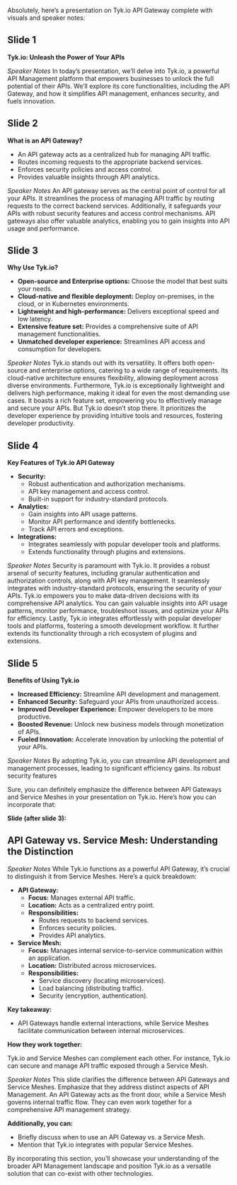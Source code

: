 
Absolutely, here’s a presentation on Tyk.io API Gateway  complete with visuals and speaker notes:

## Slide 1

**Tyk.io: Unleash the Power of Your APIs**



*Speaker Notes*
In today’s presentation, we’ll delve into Tyk.io, a powerful API Management platform that empowers businesses to unlock the full potential of their APIs.  We’ll explore its core functionalities, including the API Gateway, and how it simplifies API management, enhances security, and fuels innovation. 

## Slide 2

**What is an API Gateway?**



* An API gateway acts as a centralized hub for managing API traffic.
* Routes incoming requests to the appropriate backend services.
* Enforces security policies and access control.
* Provides valuable insights through API analytics.

*Speaker Notes*
An API gateway serves as the central point of control for all your APIs. It streamlines the process of managing API traffic by routing requests to the correct backend services. Additionally, it safeguards your APIs with robust security features and access control mechanisms.  API gateways also offer valuable analytics, enabling you to gain insights into API usage and performance.

## Slide 3

**Why Use Tyk.io?**



* **Open-source and Enterprise options:** Choose the model that best suits your needs.
* **Cloud-native and flexible deployment:** Deploy on-premises, in the cloud, or in Kubernetes environments. 
* **Lightweight and high-performance:**  Delivers exceptional speed and low latency.
* **Extensive feature set:**  Provides a comprehensive suite of API management functionalities.
* **Unmatched developer experience:** Streamlines API access and consumption for developers.

*Speaker Notes*
Tyk.io stands out with its versatility. It offers both open-source and enterprise options, catering to a wide range of requirements.  Its cloud-native architecture ensures flexibility, allowing deployment across diverse environments.  Furthermore, Tyk.io is exceptionally lightweight and delivers high performance, making it ideal for even the most demanding use cases.  It boasts a rich feature set, empowering you to effectively manage and secure your APIs.  But Tyk.io doesn’t stop there.  It prioritizes the developer experience by providing intuitive tools and resources, fostering developer productivity.

## Slide 4

**Key Features of Tyk.io API Gateway**



* **Security:** 
    * Robust authentication and authorization mechanisms.
    * API key management and access control.
    * Built-in support for industry-standard protocols.
* **Analytics:**
    * Gain insights into API usage patterns.
    * Monitor API performance and identify bottlenecks.
    * Track API errors and exceptions.
* **Integrations:**
    * Integrates seamlessly with popular developer tools and platforms.
    * Extends functionality through plugins and extensions.

*Speaker Notes*
Security is paramount with Tyk.io. It provides a robust arsenal of security features, including granular authentication and authorization controls, along with API key management. It seamlessly integrates with industry-standard protocols, ensuring the security of your APIs.  Tyk.io empowers you to make data-driven decisions with its comprehensive API analytics.  You can gain valuable insights into API usage patterns, monitor performance, troubleshoot issues, and optimize your APIs for efficiency. Lastly, Tyk.io integrates effortlessly with popular developer tools and platforms, fostering a smooth development workflow. It further extends its functionality through a rich ecosystem of plugins and extensions.

## Slide 5

**Benefits of Using Tyk.io**



* **Increased Efficiency:** Streamline API development and management.
* **Enhanced Security:**  Safeguard your APIs from unauthorized access.
* **Improved Developer Experience:** Empower developers to be more productive.
* **Boosted Revenue:**  Unlock new business models through monetization of APIs.
* **Fueled Innovation:** Accelerate innovation by unlocking the potential of your APIs.

*Speaker Notes*
By adopting Tyk.io, you can streamline API development and management processes, leading to significant efficiency gains. Its robust security features














Sure, you can definitely emphasize the difference between API Gateways and Service Meshes in your presentation on Tyk.io. Here’s how you can incorporate that:

**Slide (after slide 3):**

##  API Gateway vs. Service Mesh: Understanding the Distinction

*Speaker Notes*
While Tyk.io functions as a powerful API Gateway, it’s crucial to distinguish it from Service Meshes. Here’s a quick breakdown:

* **API Gateway:**
    * **Focus:** Manages external API traffic.
    * **Location:** Acts as a centralized entry point.
    * **Responsibilities:**
        * Routes requests to backend services.
        * Enforces security policies.
        * Provides API analytics.
* **Service Mesh:**
    * **Focus:** Manages internal service-to-service communication within an application.
    * **Location:** Distributed across microservices.
    * **Responsibilities:**
        * Service discovery (locating microservices).
        * Load balancing (distributing traffic).
        * Security (encryption, authentication).

**Key takeaway:**

* API Gateways handle external interactions, while Service Meshes facilitate communication between internal microservices.

**How they work together:**

Tyk.io and Service Meshes can complement each other.  For instance, Tyk.io can secure and manage API traffic exposed through a Service Mesh.

*Speaker Notes*
This slide clarifies the difference between API Gateways and Service Meshes. Emphasize that they address distinct aspects of API Management. An API Gateway acts as the front door, while a Service Mesh governs internal traffic flow. They can even work together for a comprehensive API management strategy.

**Additionally, you can:**

* Briefly discuss when to use an API Gateway vs. a Service Mesh.
* Mention that Tyk.io integrates with popular Service Meshes.

By incorporating this section, you’ll showcase your understanding of the broader API Management landscape and position Tyk.io as a versatile solution that can co-exist with other technologies.
